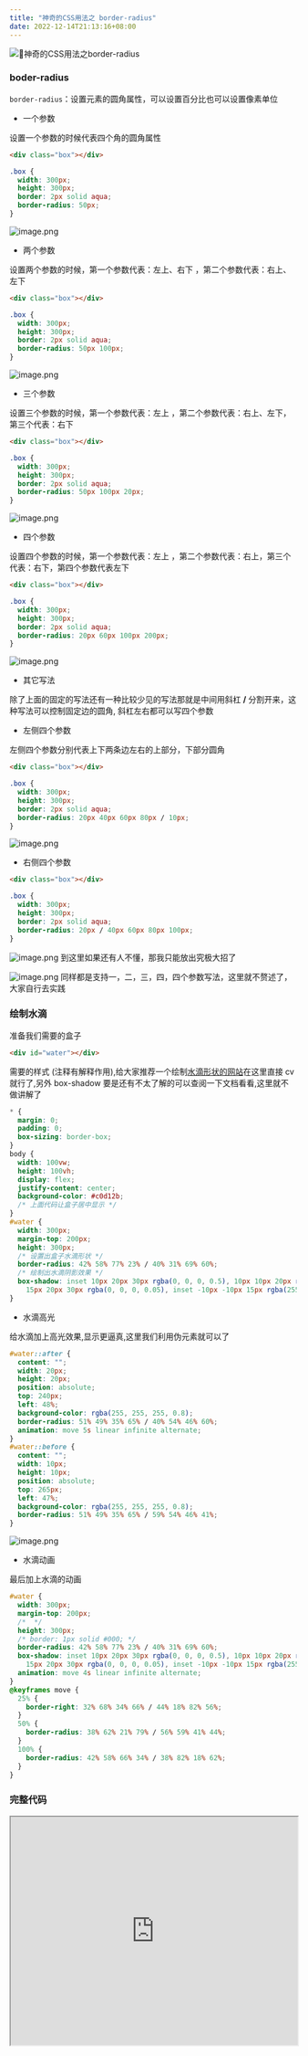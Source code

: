 ```yaml
---
title: "神奇的CSS用法之 border-radius"
date: 2022-12-14T21:13:16+08:00
---
```


![🧐神奇的CSS用法之border-radius](https://p3-juejin.byteimg.com/tos-cn-i-k3u1fbpfcp/85cb3b8bef924bc08b926a8a8bb9f03f~tplv-k3u1fbpfcp-zoom-crop-mark:3024:3024:3024:1702.awebp?)

### boder-radius

`border-radius`：设置元素的圆角属性，可以设置百分比也可以设置像素单位

- 一个参数

设置一个参数的时候代表四个角的圆角属性

```html
<div class="box"></div>
```

```css
.box {
  width: 300px;
  height: 300px;
  border: 2px solid aqua;
  border-radius: 50px;
}
```

![image.png](https://p1-juejin.byteimg.com/tos-cn-i-k3u1fbpfcp/0b920006ebd1483fa26cbacbc90e1abf~tplv-k3u1fbpfcp-zoom-in-crop-mark:4536:0:0:0.awebp?)

- 两个参数

设置两个参数的时候，第一个参数代表：左上、右下 ，第二个参数代表：右上、左下

```html
<div class="box"></div>
```

```css
.box {
  width: 300px;
  height: 300px;
  border: 2px solid aqua;
  border-radius: 50px 100px;
}
```

![image.png](https://p9-juejin.byteimg.com/tos-cn-i-k3u1fbpfcp/cf7e7621d3ee49f0976ac1caeae03949~tplv-k3u1fbpfcp-zoom-in-crop-mark:4536:0:0:0.awebp?)

- 三个参数

设置三个参数的时候，第一个参数代表：左上 ，第二个参数代表：右上、左下，第三个代表：右下

```html
<div class="box"></div>
```

```css
.box {
  width: 300px;
  height: 300px;
  border: 2px solid aqua;
  border-radius: 50px 100px 20px;
}
```

![image.png](https://p1-juejin.byteimg.com/tos-cn-i-k3u1fbpfcp/6ab8a77299d047adb8ad089ec079ab19~tplv-k3u1fbpfcp-zoom-in-crop-mark:4536:0:0:0.awebp?)

- 四个参数

设置四个参数的时候，第一个参数代表：左上 ，第二个参数代表：右上，第三个代表：右下，第四个参数代表左下

```html
<div class="box"></div>
```

```css
.box {
  width: 300px;
  height: 300px;
  border: 2px solid aqua;
  border-radius: 20px 60px 100px 200px;
}
```

![image.png](https://p1-juejin.byteimg.com/tos-cn-i-k3u1fbpfcp/32a6a945954147938d35a459ed88dc0b~tplv-k3u1fbpfcp-zoom-in-crop-mark:4536:0:0:0.awebp?)

- 其它写法

除了上面的固定的写法还有一种比较少见的写法那就是中间用斜杠 **/** 分割开来，这种写法可以控制固定边的圆角, 斜杠左右都可以写四个参数

- 左侧四个参数

左侧四个参数分别代表上下两条边左右的上部分，下部分圆角

```html
<div class="box"></div>
```

```css
.box {
  width: 300px;
  height: 300px;
  border: 2px solid aqua;
  border-radius: 20px 40px 60px 80px / 10px;
}
```

![image.png](https://p1-juejin.byteimg.com/tos-cn-i-k3u1fbpfcp/7afc0219fb84443a9a9f2fc33fac5a77~tplv-k3u1fbpfcp-zoom-in-crop-mark:4536:0:0:0.awebp?)

- 右侧四个参数

```html
<div class="box"></div>
```

```css
.box {
  width: 300px;
  height: 300px;
  border: 2px solid aqua;
  border-radius: 20px / 40px 60px 80px 100px;
}
```

![image.png](https://p9-juejin.byteimg.com/tos-cn-i-k3u1fbpfcp/240c4459bdde4d64998c4dd5ab237494~tplv-k3u1fbpfcp-zoom-in-crop-mark:4536:0:0:0.awebp?) 到这里如果还有人不懂，那我只能放出究极大招了

![image.png](https://p3-juejin.byteimg.com/tos-cn-i-k3u1fbpfcp/308790a5e12e4de1ae09e71cec5e4434~tplv-k3u1fbpfcp-zoom-in-crop-mark:4536:0:0:0.awebp?) 同样都是支持一，二，三，四，四个参数写法，这里就不赘述了，大家自行去实践

### 绘制水滴

准备我们需要的盒子

```html
<div id="water"></div>
```

需要的样式 (注释有解释作用),给大家推荐一个绘制[水滴形状的网站](https://link.juejin.cn/?target=https%3A%2F%2F9elements.github.io%2Ffancy-border-radius%2F%2338.42.82.34--. "https://9elements.github.io/fancy-border-radius/#38.42.82.34--.")在这里直接 cv 就行了,另外 box-shadow 要是还有不太了解的可以查阅一下文档看看,这里就不做讲解了

```css
* {
  margin: 0;
  padding: 0;
  box-sizing: border-box;
}
body {
  width: 100vw;
  height: 100vh;
  display: flex;
  justify-content: center;
  background-color: #c0d12b;
  /* 上面代码让盒子居中显示 */
}
#water {
  width: 300px;
  margin-top: 200px;
  height: 300px;
  /* 设置出盒子水滴形状 */
  border-radius: 42% 58% 77% 23% / 40% 31% 69% 60%;
  /* 绘制出水滴阴影效果 */
  box-shadow: inset 10px 20px 30px rgba(0, 0, 0, 0.5), 10px 10px 20px rgba(0, 0, 0, 0.3),
    15px 20px 30px rgba(0, 0, 0, 0.05), inset -10px -10px 15px rgba(255, 255, 255, 0.8);
}
```

- 水滴高光

给水滴加上高光效果,显示更逼真,这里我们利用伪元素就可以了

```css
#water::after {
  content: "";
  width: 20px;
  height: 20px;
  position: absolute;
  top: 240px;
  left: 48%;
  background-color: rgba(255, 255, 255, 0.8);
  border-radius: 51% 49% 35% 65% / 40% 54% 46% 60%;
  animation: move 5s linear infinite alternate;
}
#water::before {
  content: "";
  width: 10px;
  height: 10px;
  position: absolute;
  top: 265px;
  left: 47%;
  background-color: rgba(255, 255, 255, 0.8);
  border-radius: 51% 49% 35% 65% / 59% 54% 46% 41%;
}
```

![image.png](https://p6-juejin.byteimg.com/tos-cn-i-k3u1fbpfcp/da11816dbaf84a6f992b13530ac0d798~tplv-k3u1fbpfcp-zoom-in-crop-mark:4536:0:0:0.awebp?)

- 水滴动画

最后加上水滴的动画

```css
#water {
  width: 300px;
  margin-top: 200px;
  /*  */
  height: 300px;
  /* border: 1px solid #000; */
  border-radius: 42% 58% 77% 23% / 40% 31% 69% 60%;
  box-shadow: inset 10px 20px 30px rgba(0, 0, 0, 0.5), 10px 10px 20px rgba(0, 0, 0, 0.3),
    15px 20px 30px rgba(0, 0, 0, 0.05), inset -10px -10px 15px rgba(255, 255, 255, 0.8);
  animation: move 4s linear infinite alternate;
}
@keyframes move {
  25% {
    border-right: 32% 68% 34% 66% / 44% 18% 82% 56%;
  }
  50% {
    border-radius: 38% 62% 21% 79% / 56% 59% 41% 44%;
  }
  100% {
    border-radius: 42% 58% 66% 34% / 38% 82% 18% 62%;
  }
}
```

### 完整代码

<iframe style="width:100%;height:400px" class="code-editor-frame" data-code="code-editor-element" data-code-id="7170201117094051870" data-src="https://code.juejin.cn/pen/7170201117094051870" style="display: block;" loading="lazy" src="https://code.juejin.cn/pen/7170201117094051870"></iframe>
